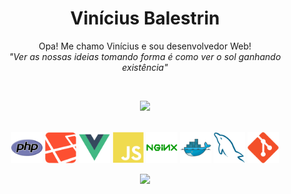 <h1 align="center">
  Vinícius Balestrin
</h1>

<div align="center">
  Opa! Me chamo Vinícius e sou desenvolvedor Web!
  <br>
  <i>"Ver as nossas ideias tomando forma é como ver o sol ganhando existência"</i>
</div>

<br><div align="center">
  <a href="https://github.com/ViniciusBalestrin">
    <img height="150em" src="https://github-readme-stats.vercel.app/api?username=ViniciusBalestrin&count_private=true&show_icons=true&theme=transparent"/>
  </a>
</div>

<div align="center" valign="top"><br>
  <img align="center" alt="PHP" height="50" width="50" src="https://raw.githubusercontent.com/devicons/devicon/master/icons/php/php-original.svg">
  <img align="center" alt="Laravel" height="50" width="50" src="https://raw.githubusercontent.com/devicons/devicon/master/icons/laravel/laravel-plain.svg">  
  <img align="center" alt="Vue" height="50" width="50" src="https://raw.githubusercontent.com/devicons/devicon/master/icons/vuejs/vuejs-original.svg">
  <img align="center" alt="js" height="50" width="50" src="https://raw.githubusercontent.com/devicons/devicon/master/icons/javascript/javascript-plain.svg">
  <img align="center" alt="nginx" height="50" width="50" src="https://raw.githubusercontent.com/devicons/devicon/master/icons/nginx/nginx-original.svg">
  <img align="center" alt="docker" height="50" width="50" src="https://raw.githubusercontent.com/devicons/devicon/master/icons/docker/docker-original.svg">
  <img align="center" alt="mysql" height="50" width="50" src="https://raw.githubusercontent.com/devicons/devicon/master/icons/mysql/mysql-original.svg">
  <img align="center" alt="git" height="50" width="50" src="https://raw.githubusercontent.com/devicons/devicon/master/icons/git/git-original.svg">
</div><br>

<div align="center">
  <a href="https://www.linkedin.com/in/viníciusbalestrin/" target="_blank"><img src="https://img.shields.io/badge/-LinkedIn-%230077B5?style=for-the-badge&logo=linkedin&logoColor=white" target="_blank"></a>
</div>
